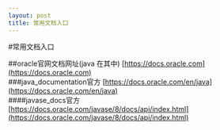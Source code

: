 ```yaml
---
layout: post
title: 常用文档入口
---
```

#常用文档入口

##oracle官网文档网址(java 在其中)
[https://docs.oracle.com](https://docs.oracle.com)  
###java_documentation官方
[https://docs.oracle.com/en/java](https://docs.oracle.com/en/java)  
####javase_docs官方
[https://docs.oracle.com/javase/8/docs/api/index.html](https://docs.oracle.com/javase/8/docs/api/index.html)
